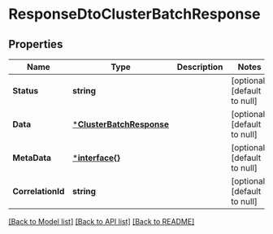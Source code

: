 # ResponseDtoClusterBatchResponse

## Properties
Name | Type | Description | Notes
------------ | ------------- | ------------- | -------------
**Status** | **string** |  | [optional] [default to null]
**Data** | [***ClusterBatchResponse**](ClusterBatchResponse.md) |  | [optional] [default to null]
**MetaData** | [***interface{}**](interface{}.md) |  | [optional] [default to null]
**CorrelationId** | **string** |  | [optional] [default to null]

[[Back to Model list]](../README.md#documentation-for-models) [[Back to API list]](../README.md#documentation-for-api-endpoints) [[Back to README]](../README.md)

